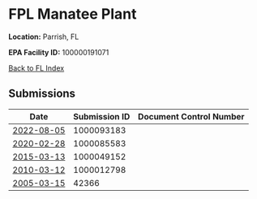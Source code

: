# FPL Manatee Plant

**Location:** Parrish, FL

**EPA Facility ID:** 100000191071

[Back to FL Index](../../index.md)

## Submissions

| Date | Submission ID | Document Control Number |
|------|--------------|-------------------------|
| [2022-08-05](submissions/1000093183.md) | 1000093183 |  |
| [2020-02-28](submissions/1000085583.md) | 1000085583 |  |
| [2015-03-13](submissions/1000049152.md) | 1000049152 |  |
| [2010-03-12](submissions/1000012798.md) | 1000012798 |  |
| [2005-03-15](submissions/42366.md) | 42366 |  |
